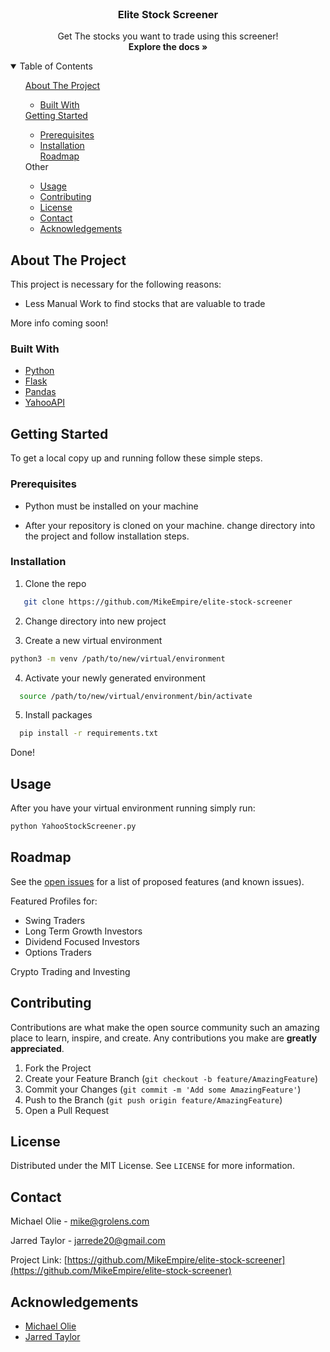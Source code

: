 <!--
*** Thanks for checking out the Best-README-Template. If you have a suggestion
*** that would make this better, please fork the repo and create a pull request
*** or simply open an issue with the tag "enhancement".
*** Thanks again! Now go create something AMAZING! : D
***
***
***
*** To avoid retyping too much info. Do a search and replace for the following:
*** github_username, repo_name, twitter_handle, email, project_title, project_description
-->

<!-- PROJECT SHIELDS -->
<!--
*** I'm using markdown "reference style" links for readability.
*** Reference links are enclosed in brackets [ ] instead of parentheses ( ).
*** See the bottom of this document for the declaration of the reference variables
*** for contributors-url, forks-url, etc. This is an optional, concise syntax you may use.
*** https://www.markdownguide.org/basic-syntax/#reference-style-links
-->

<!-- PROJECT LOGO -->
<br />
<p align="center">

  <h3 align="center">Elite Stock Screener</h3>

  <p align="center">
    Get The stocks you want to trade using this screener!
    <br />
    <a><strong>Explore the docs »</strong></a>
  </p>
</p>

<!-- TABLE OF CONTENTS -->
<details open="open">
  <summary>Table of Contents</summary>
  <ol>
    <a href="#about-the-project">About The Project</a>
    <ul>
        <li><a href="#built-with">Built With</a></li>
    </ul>
    <a href="#getting-started">Getting Started</a>
    <ul>
        <li><a href="#prerequisites">Prerequisites</a></li>
        <li><a href="#installation">Installation</a></li>
        <a href="#roadmap">Roadmap</a>
    </ul>
    <a>Other</a>
    <ul>
        <li><a href="#usage">Usage</a></li>
        <li><a href="#contributing">Contributing</a></li>
        <li><a href="#license">License</a></li>
        <li><a href="#contact">Contact</a></li>
        <li><a href="#acknowledgements">Acknowledgements</a></li>
  </ol>
</details>

<!-- ABOUT THE PROJECT -->

## About The Project

This project is necessary for the following reasons:

- Less Manual Work to find stocks that are valuable to trade

More info coming soon!

### Built With

- [Python](https://docs.python.org/3/)
- [Flask](https://flask.palletsprojects.com/en/1.1.x/)
- [Pandas](https://pandas.pydata.org/)
- [YahooAPI](https://algotrading101.com/learn/yahoo-finance-api-guide/)

<!-- GETTING STARTED -->

## Getting Started

To get a local copy up and running follow these simple steps.

### Prerequisites

- Python must be installed on your machine

- After your repository is cloned on your machine. change directory into the project and follow installation steps.

### Installation

1. Clone the repo

```sh
   git clone https://github.com/MikeEmpire/elite-stock-screener
```

2. Change directory into new project

3. Create a new virtual environment

```sh
python3 -m venv /path/to/new/virtual/environment
```

4. Activate your newly generated environment

```sh
  source /path/to/new/virtual/environment/bin/activate
```

5. Install packages

```sh
  pip install -r requirements.txt
```

Done!

<!-- USAGE EXAMPLES -->

## Usage

After you have your virtual environment running simply run:

```bash
python YahooStockScreener.py
```

<!-- ROADMAP -->

## Roadmap

See the [open issues](https://github.com/GroLensInc/metrc_selenium/issues) for a list of proposed features (and known issues).

Featured Profiles for:
  - Swing Traders
  - Long Term Growth Investors
  - Dividend Focused Investors
  - Options Traders

Crypto Trading and Investing

<!-- CONTRIBUTING -->

## Contributing

Contributions are what make the open source community such an amazing place to learn, inspire, and create. Any contributions you make are **greatly appreciated**.

1. Fork the Project
2. Create your Feature Branch (`git checkout -b feature/AmazingFeature`)
3. Commit your Changes (`git commit -m 'Add some AmazingFeature'`)
4. Push to the Branch (`git push origin feature/AmazingFeature`)
5. Open a Pull Request

<!-- LICENSE -->

## License

Distributed under the MIT License. See `LICENSE` for more information.

<!-- CONTACT -->

## Contact

Michael Olie - mike@grolens.com

Jarred Taylor - jarrede20@gmail.com

Project Link: [https://github.com/MikeEmpire/elite-stock-screener](https://github.com/MikeEmpire/elite-stock-screener)

<!-- ACKNOWLEDGEMENTS -->

## Acknowledgements

- [Michael Olie]()
- [Jarred Taylor]()
